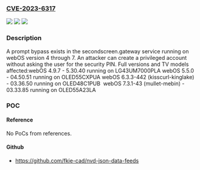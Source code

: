 ### [CVE-2023-6317](https://cve.mitre.org/cgi-bin/cvename.cgi?name=CVE-2023-6317)
![](https://img.shields.io/static/v1?label=Product&message=WebOS&color=blue)
![](https://img.shields.io/static/v1?label=Version&message=%3D%20%204.9.7%20&color=brighgreen)
![](https://img.shields.io/static/v1?label=Vulnerability&message=CWE-639%20Authorization%20Bypass%20Through%20User-Controlled%20Key&color=brighgreen)

### Description

A prompt bypass exists in the secondscreen.gateway service running on webOS version 4 through 7. An attacker can create a privileged account without asking the user for the security PIN. Full versions and TV models affected:webOS 4.9.7 - 5.30.40 running on LG43UM7000PLA webOS 5.5.0 - 04.50.51 running on OLED55CXPUA webOS 6.3.3-442 (kisscurl-kinglake) - 03.36.50 running on OLED48C1PUB  webOS 7.3.1-43 (mullet-mebin) - 03.33.85 running on OLED55A23LA  

### POC

#### Reference
No PoCs from references.

#### Github
- https://github.com/fkie-cad/nvd-json-data-feeds

